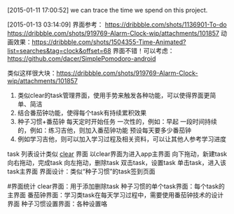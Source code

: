 [2015-01-11 17:00:52] we can trace the time we spend on this project.

[2015-01-13 03:14:09]
界面参考：
https://dribbble.com/shots/1136901-To-do
https://dribbble.com/shots/919769-Alarm-Clock-wip/attachments/101857
动画效果：https://dribbble.com/shots/1504355-Time-Animated?list=searches&tag=clock&offset=68
界面不错！可以考虑：https://github.com/dacer/SimplePomodoro-android

类似这样很大块：https://dribbble.com/shots/919769-Alarm-Clock-wip/attachments/101857
1. 类似clear的task管理界面，使用手势来触发各种功能，可以使得界面更简单、简洁
2. 结合番茄钟功能，使得每个task有持续累积效果
3. 种子习惯+番茄钟
      每天定时开始任务
        一次性的，例如：早起
        一段时间持续的，例如：练习吉他，则加入番茄钟功能
          预设每天要多少番茄钟
4. 例如学习吉他，则可以加入学习过程及相关资料，可以让其他人参考学习进度


task 列表设计类似 [clear](https://dribbble.com/shots/919769-Alarm-Clock-wip/attachments/101857) 界面
  以clear界面为进入app主界面
    向下拖动，新建task
    向右拖动，完成task
    向左拖动，删除task
    双击task，设置task
    单击task，进入该task主界面
      界面设计：类似“种子习惯”的task签到页面

#界面统计
clear界面：用于添加删除task
种子习惯的单个task界面：每个task的主界面
番茄钟界面：学习类task在每天学习过程中，需要使用番茄钟技术的设计界面
种子习惯设置界面：各种设置咯



